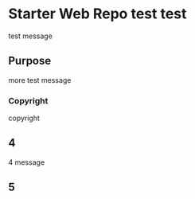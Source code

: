 # Starter Web Repo test test 
test message
## Purpose 
more test message
### Copyright
copyright
## 4
4 message
## 5